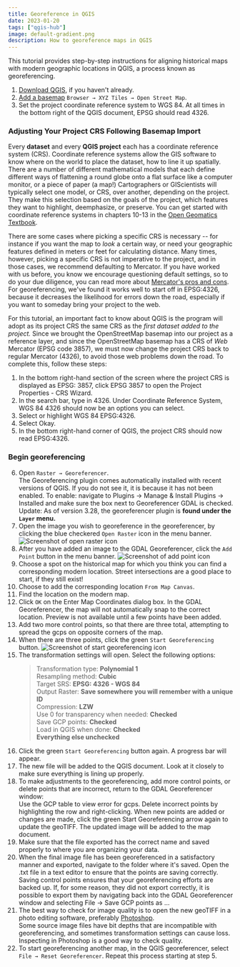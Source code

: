 ```yaml
---
title: Georeference in QGIS
date: 2023-01-20
tags: ["qgis-hub"]
image: default-gradient.png
description: How to georeference maps in QGIS
---
```


<p>This tutorial provides step-by-step instructions for aligning historical maps with modern geographic locations in QGIS, a process known as georeferencing.</p>

<ol>
	<li><a href="https://mapping.share.library.harvard.edu/tutorials/software-access/qgis/" target="_blank">Download QGIS</a>, if you haven&#39;t already.</li>
	<li><a href="https://mapping.share.library.harvard.edu/tutorials/qgis-hub/basemap/" target="_blank">Add a basemap</a>
	</a><code>Browser &rarr; XYZ Tiles &rarr; Open Street Map</code>.</li>
	<li>Set the project coordinate reference system to WGS 84. At all times in the bottom right of the QGIS document, EPSG should read 4326.</li>
</ol>

<h3>Adjusting Your Project CRS Following Basemap Import</h3>

<p>Every <strong>dataset</strong> and every <strong>QGIS project</strong> each has a coordinate reference system (CRS). Coordinate reference systems allow the GIS software to know where on the world to place the dataset, how to line it up spatially. There are a number of different mathematical models that each define different ways of flattening a round globe onto a flat surface like a computer monitor, or a piece of paper (a map!) Cartographers or GIScientists will typically select one model, or CRS, over another, depending on the project. They make this selection based on the goals of the project, which features they want to highlight, deemphasize, or preserve. You can get started with coordinate reference systems in chapters 10-13 in the <a href="https://openpress.usask.ca/introgeomatics/chapter/measuring-and-modeling-earth/">Open Geomatics Textbook</a>.</p>

<p>There are some cases where picking a specific CRS is necessary -- for instance if you want the map to <em>look</em> a certain way, or need your geographic features defined in meters or feet for calculating distance. Many times, however, picking a specific CRS is not imperative to the project, and in those cases, we recommend defaulting to Mercator. If you have worked with us before, you know we encourage questioning default settings, so to do your due diligence, you can read more about <a href="https://source.opennews.org/articles/choosing-right-map-projection/">Mercator&#39;s pros and cons</a>. For georeferencing, we&#39;ve found it works well to start off in EPSG:4326, because it decreases the likelihood for errors down the road, especially if you want to someday bring your project to the web.</p>

<p>For this tutorial, an important fact to know about QGIS is the program will adopt as its project CRS the same CRS as the <em>first dataset added to the project.</em> Since we brought the OpenStreetMap basemap into our project as a reference layer, and since the OpenStreetMap basemap has a CRS of <em>Web</em> Mercator (EPSG code 3857), we must now change the project CRS back to regular Mercator (4326), to avoid those web problems down the road. To complete this, follow these steps:</p>


<ol>
	<li>In the bottom right-hand section of the screen where the project CRS is displayed as EPSG: 3857, click EPSG 3857 to open the Project Properties - CRS Wizard.</li>
	<li>In the search bar, type in 4326. Under Coordinate Reference System, WGS 84 4326 should now be an options you can select.</li>
	<li>Select or highlight WGS 84 EPSG:4326.</li>
	<li>Select Okay.</li>
	<li>In the bottom right-hand corner of QGIS, the project CRS should now read EPSG:4326.</li>
</ol>

<h3>Begin georeferencing</h3>

<ol start="6">
	<li>Open <code>Raster &rarr; Georeferencer</code>.

<div class="callout-box">The Georeferencing plugin comes automatically installed with recent versions of QGIS. If you do not see it, it is because it has not been enabled. To enable: navigate to Plugins &rarr; Manage &amp; Install Plugins &rarr; Installed and make sure the box next to Georeferencer GDAL is checked.<br />
Update: As of version 3.28, the georeferencer plugin is <strong>found under the <code>Layer</code> menu.</strong></div>
</li>
<li>Open the image you wish to georeference in the georeferencer, by clicking the blue checkered <code>Open Raster</code> icon in the menu banner. <img alt="Screenshot of open raster icon" loading="lazy" src="https://d2jv02qf7xgjwx.cloudfront.net/accounts/289282/images/2.png" /></li>
<li>After you have added an image to the GDAL Georeferencer, click the <code>Add Point</code> button in the menu banner. <img alt="Screenshot of add point icon" loading="lazy" src="https://d2jv02qf7xgjwx.cloudfront.net/accounts/289282/images/3.png" /></li>
<li>Choose a spot on the historical map for which you think you can find a corresponding modern location. Street intersections are a good place to start, if they still exist!</li>
<li>Choose to add the corresponding location <code>From Map Canvas</code>.</li>
<li>Find the location on the modern map.</li>
<li>Click <code>OK</code> on the Enter Map Coordinates dialog box. In the GDAL Georeferencer, the map will not automatically snap to the correct location. Preview is not available until a few points have been added.</li>
<li>Add two more control points, so that there are three total, attempting to spread the gcps on opposite corners of the map.</li>
<li>When there are three points, click the green <code>Start Georeferencing</code> button. <img alt="Screenshot of start georeferencing icon" loading="lazy" src="https://d2jv02qf7xgjwx.cloudfront.net/accounts/289282/images/5.png" /></li>
<li>The transformation settings will open. Select the following options:
<blockquote>
<p>Transformation type: <strong>Polynomial 1</strong><br />
Resampling method: <strong>Cubic</strong><br />
Target SRS: <strong>EPSG: 4326 - WGS 84</strong><br />
Output Raster: <strong>Save somewhere you will remember with a unique ID</strong><br />
Compression: <strong>LZW</strong><br />
Use 0 for transparency when needed: <strong>Checked</strong><br />
Save GCP points: <strong>Checked</strong><br />
Load in QGIS when done: <strong>Checked</strong><br />
<strong>Everything else unchecked</strong></p>
</blockquote>
</li>
<li>Click the green <code>Start Georeferencing</code> button again. A progress bar will appear.</li>
<li>The new file will be added to the QGIS document. Look at it closely to make sure everything is lining up properly.</li>
<li>To make adjustments to the georeferencing, add more control points, or delete points that are incorrect, return to the GDAL Georeferencer window:
<div class="callout-box">Use the GCP table to view error for gcps. Delete incorrect points by highlighting the row and right-clicking. When new points are added or changes are made, click the green Start Georeferencing arrow again to update the geoTIFF. The updated image will be added to the map document.</div>
</li>
<li>Make sure that the file exported has the correct name and saved properly to where you are organizing your data.</li>
<li>When the final image file has been georeferenced in a satisfactory manner and exported, navigate to the folder where it&#39;s saved. Open the .txt file in a text editor to ensure that the points are saving correctly.
<div class="callout-box">Saving control points ensures that your georeferencing efforts are backed up. If, for some reason, they did not export correctly, it is possible to export them by navigating back into the GDAL Georeferencer window and selecting File &rarr; Save GCP points as ...</div>
</li>
<li>The best way to check for image quality is to open the new geoTIFF in a photo editing software, preferably <a href="https://harvard.service-now.com/ithelp?id=kb_article&amp;sys_id=9f3244d3dba304d430ed1dca489619e0">Photoshop</a>.
<div class="callout-box">Some source image files have bit depths that are incompatible with georeferencing, and sometimes transformation settings can cause loss. Inspecting in Photoshop is a good way to check quality.</div>
</li>
<li>To start georeferencing another map, in the QGIS georeferencer, select <code>File &rarr; Reset Georeferencer</code>. Repeat this process starting at step 5.</li>
</ol>

